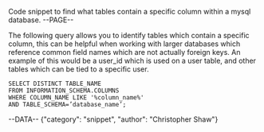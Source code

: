 Code snippet to find what tables contain a specific column within a mysql database.
--PAGE--
 
The following query allows you to identify tables which contain a specific column, this can be helpful when working with larger databases which reference common field names which are not actually foreign keys. An example of this would be a user_id which is used on a user table, and other tables which can be tied to a specific user.
  
    SELECT DISTINCT TABLE_NAME 
    FROM INFORMATION_SCHEMA.COLUMNS
    WHERE COLUMN_NAME LIKE '%column_name%'
    AND TABLE_SCHEMA=’database_name’;

--DATA-- {"category": "snippet", "author": "Christopher Shaw"}
